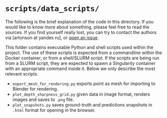 # `scripts/data_scripts/`

The following is the brief explanation of the code in this directory. 
If you would like to know more about something, please feel free to read 
the sources.
If you find yourself really lost, you can try to contact the authors 
via [artonson at yandex ru], or [open an issue](https://github.com/artonson/def/issues/new).

This folder contains executable Python and shell scripts used within the project.
The use of these scripts is expected from a commandline within the Docker container,
or from a shell/SLURM script.
If the scripts are being run from a SLURM script, they are expected to spawn 
a Singularity container with an appropriate command inside it. 
Below we only describe the most relevant scripts.

 * `export_mesh_for_rendering.py` exports point as mesh for importing 
to Blender for rendering.
 * `plot_depth_sharpness_grid.py` given data in image format, renders images and 
saves to `.png` file.
 * `plot_snapshots.py` saves ground-truth and predictions snapshots in `.html` 
format for opening in the browser.